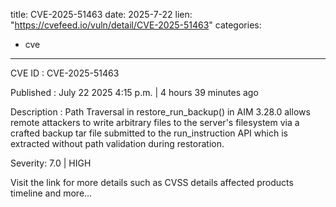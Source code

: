  
title: CVE-2025-51463
date: 2025-7-22
lien: "https://cvefeed.io/vuln/detail/CVE-2025-51463"
categories:
  - cve
---

CVE ID : CVE-2025-51463

Published :  July 22
2025
4:15 p.m. | 4 hours
39 minutes ago

Description : Path Traversal in restore_run_backup() in AIM 3.28.0 allows remote attackers to write arbitrary files to the server's filesystem via a crafted backup tar file submitted to the run_instruction API
which is extracted without path validation during restoration.

Severity: 7.0 | HIGH

Visit the link for more details
such as CVSS details
affected products
timeline
and more...

